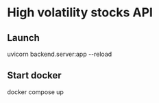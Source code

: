 # High volatility stocks API

## Launch

uvicorn backend.server:app --reload

## Start docker
docker compose up
